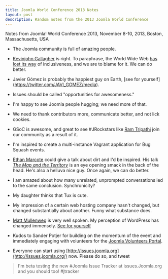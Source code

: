 ```yaml
---
title: Joomla World Conference 2013 Notes
layout: post
description: Random notes from the 2013 Joomla World Conference
---
```


Notes from Joomla! World Conference 2013, November 8-10, 2013, Boston, Massachusetts, USA


- The Joomla community is full of amazing people.

- [Kevinjohn Gallagher](https://twitter.com/kevinjohng) is right. To paraphrase, the World Wide Web [has lost its way](http://www.youtube.com/watch?v=XN6PIZJVf7w&amp;list=PL0Lg2fzcJu1T4_QwkOu4tbUHs2f6y2NMh) of inclusiveness, and we are to blame for it. We can do better.

- Javier Gómez is probably the happiest guy on Earth, [see for yourself] (https://twitter.com/JAVI_GOMEZ/media).

- Issues should be called "opportunities for awesomeness."

- I'm happy to see Joomla people hugging; we need more of that.

- We need to thank contributors more, communicate better, and not lick cookies.&nbsp;

- GSoC is awesome, and great to see #JRockstars like [Ram Tripathi](https://twitter.com/iamramtripathi) join our community as a result of it.

- I'm inspired to create a multi-instance Vagrant application for Bug Squash events.

- [Ethan Marcote](https://twitter.com/beep) could give a talk about dirt and I'd be inspired. His talk *[The Map and the Territory](http://www.youtube.com/watch?v=45coA4Yq3Lw&amp;feature=c4-overview-vl&amp;list=PL0Lg2fzcJu1T4_QwkOu4tbUHs2f6y2NMh)* is an eye opening smack in the back of the head. He's also a helluva nice guy. Once again, we can do better.

- I am amazed about how many unrelated, unprompted conversations led to the same conclusion. Synchronicity?

- My daughter thinks that Tux is cute.

- My impression of a certain web hosting company hasn't changed, but changed substantially about another. Funny what substance does.

- [Matt Mullenweg](https://twitter.com/photomatt) is very well spoken. My perception of WordPress has changed immensely. [See for yourself](http://www.youtube.com/watch?v=3X1iYm68VdI&amp;list=PL0Lg2fzcJu1T4_QwkOu4tbUHs2f6y2NMh)

- Kudos to Sander Potjer for building on the momentum of the event and immediately engaging with volunteers for the [Joomla Volunteers Portal](http://www.youtube.com/watch?v=-wIEPnbYMfk&amp;list=PL0Lg2fzcJu1T4_QwkOu4tbUHs2f6y2NMh).

- Everyone can start using [http://issues.joomla.org](http://issues.joomla.org/) now. Please do so, and tweet
> I'm beta testing the new #Joomla Issue Tracker at issues.Joomla.org and you should too! #jtracker
